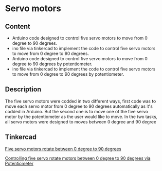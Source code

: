 # Servo motors
## Content
* Arduino code designed to control five servo motors to move from 0 degree to 90 degrees.
* ino file via tinkercad to implement the code to control five servo motors to move from 0 degree to 90 degrees.
* Arduino code designed to control five servo motors to move from 0 degree to 90 degrees by potentiometer.
* ino file via tinkercad to implement the code to control five servo motors to move from 0 degree to 90 degrees by potentiometer.
## Description
The five servo motors were codded in two different ways, first code was to move each servo motor from 0 degree to 90 degrees automatically as it's codded in Arduino. But the second one is to move one of the five servo motor by the potentiometer as the user would like to move. In the two tasks, all servo motors were designed to moves between 0 degree and 90 degree 
## Tinkercad
[Five servo motors rotate between 0 degree to 90 degrees](https://www.tinkercad.com/things/jTVQyXjW21N-fantabulous-hango/editel?sharecode=LLDRSw595kqIoNfGWpy9ZOE-6cX-TQverIO4U-Vp6yU)

[Controlling five servo rotate motors between 0 degree to 90 degrees via Potentiometer](https://www.tinkercad.com/things/5tGEVxozHYt-copy-of-five-servo-motor/editel?sharecode=PLx0MT5WHPaRsOG8q73U0LgkxKGh7sUm7yHQONjcSdI)
